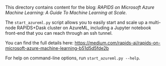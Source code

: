 This directory contains content for the blog:
*RAPIDS on Microsoft Azure Machine Learning: A Guide To Machine Learning at Scale*.

The `start_azureml.py` script allows you to easily start and scale up
a multi-node RAPIDS+Dask cluster on AzureML, including a Jupyter
notebook front-end that you can reach through an ssh tunnel.

You can find the full details here: https://medium.com/rapids-ai/rapids-on-microsoft-azure-machine-learning-b51d5d5fde2b

For help on command-line options, run `start_azureml.py --help`.
